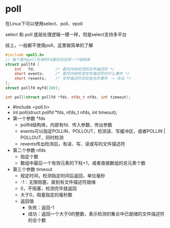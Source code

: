 # poll

在Linux下可以使用select、poll、epoll

select 和 poll 底层处理逻辑一模一样，但是select支持多平台

综上，一般都不使用poll，这里做简单的了解

```c++
#include <poll.h>
// 每个委托poll检测的fd都对应这样一个结构体
struct pollfd {
    int   fd;         /* 委托内核检测的文件描述符 */
    short events;     /* 委托内核检测文件描述符的什么事件 */
    short revents;    /* 文件描述符实际发生的事件 -> 传出 */
};
struct pollfd myfd[100];

int poll(struct pollfd *fds, nfds_t nfds, int timeout);
```
* #include <poll.h>
* int poll(struct pollfd *fds, nfds_t nfds, int timeout);
* 第一个参数 *fds
  * pollfd结构体，内部有fd、传入参数、传出参数
  * events可以指定POLLIN、POLLOUT，检测读、写缓冲区，或者POLLIN | POLLOUT，同时检测
  * revents传出检测后，有读、写、读或写的文件描述符
* 第二个参数 nfds
  * 指定个数
  * 数组中最后一个有效元素的下标+1，或者直接数组的总元素个数
* 第三个参数 timeout
  * 规定时间，检测指定时间后返回，单位毫秒
  * -1：无限阻塞，直到有文件描述符就绪
  * 0，不阻塞，检测完毕就返回
  * 大于0，阻塞指定的毫秒数
  * 返回值
    * 失败：返回-1
    * 成功：返回一个大于0的整数，表示检测的集合中已就绪的文件描述符的总个数
